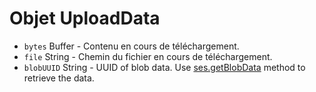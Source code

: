 # Objet UploadData

* `bytes` Buffer - Contenu en cours de téléchargement.
* `file` String - Chemin du fichier en cours de téléchargement.
* `blobUUID` String - UUID of blob data. Use [ses.getBlobData](../session.md#sesgetblobdataidentifier-callback) method to retrieve the data.
